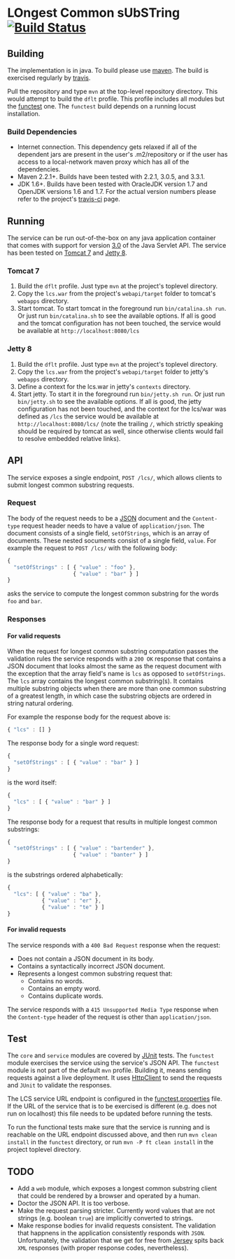 # LOngest Common sUbSTring   [![Build Status](https://travis-ci.org/gv0tch0/locust.png)](https://travis-ci.org/gv0tch0/locust)

## Building

The implementation is in java. To build please use [maven](http://maven.apache.org/ "Maven Home"). The build is exercised regularly by [travis](https://travis-ci.org/gv0tch0/locust).

Pull the repository and type `mvn` at the top-level repository directory. This would attempt to build the `dflt` profile. This profile includes all modules but the [functest](https://github.com/gv0tch0/locust/tree/master/functest) one. The `functest` build depends on a running locust installation.

### Build Dependencies

- Internet connection. This dependency gets relaxed if all of the dependent jars are present in the user's .m2/repository or if the user has access to a local-network maven proxy which has all of the dependencies.
- Maven 2.2.1+. Builds have been tested with 2.2.1, 3.0.5, and 3.3.1.
- JDK 1.6+. Builds have been tested with OracleJDK version 1.7 and OpenJDK versions 1.6 and 1.7. For the actual version numbers please refer to the project's [travis-ci](https://travis-ci.org/gv0tch0/locust) page.

## Running

The service can be run out-of-the-box on any java application container that comes with support for version [3.0](http://jcp.org/en/jsr/detail?id=315) of the Java Servlet API. The service has been tested on [Tomcat 7](http://tomcat.apache.org/download-70.cgi) and [Jetty 8](http://download.eclipse.org/jetty/stable-8/dist/).

### Tomcat 7

1. Build the `dflt` profile. Just type `mvn` at the project's toplevel directory.
2. Copy the `lcs.war` from the project's `webapi/target` folder to tomcat's `webapps` directory.
3. Start tomcat. To start tomcat in the foreground run `bin/catalina.sh run`. Or just run `bin/catalina.sh` to see the available options. If all is good and the tomcat configuration has not been touched, the service would be available at `http://localhost:8080/lcs`

### Jetty 8

1. Build the `dflt` profile. Just type `mvn` at the project's toplevel directory.
2. Copy the `lcs.war` from the project's `webapi/target` folder to jetty's `webapps` directory.
3. Define a context for the lcs.war in jetty's `contexts` directory.
4. Start jetty. To start it in the foreground run `bin/jetty.sh run`. Or just run `bin/jetty.sh` to see the available options. If all is good, the jetty configuration has not been touched, and the context for the lcs/war was defined as `/lcs` the service would be available at `http://localhost:8080/lcs/` (note the trailing `/`, which strictly speaking should be required by tomcat as well, since otherwise clients would fail to resolve embedded relative links).

## API

The service exposes a single endpoint, `POST /lcs/`, which allows clients to submit longest common substring requests.

### Request

The body of the request needs to be a [JSON](http://json.org) document and the `Content-type` request header needs to have a value of `application/json`. The document consists of a single field, `setOfStrings`, which is an array of documents. These nested socuments consist of a single field, `value`. For example the request to `POST /lcs/` with the following body:
```javascript
{
  "setOfStrings" : [ { "value" : "foo" },
                     { "value" : "bar" } ]
}
```
asks the service to compute the longest common substring for the words `foo` and `bar`.

### Responses

#### For valid requests

When the request for longest common substring computation passes the validation rules the service responds with a `200 OK` response that contains a JSON document that looks almost the same as the request document with the exception that the array field's name is `lcs` as opposed to `setOfStrings`. The `lcs` array contains the longest common substring(s). It contains multiple substring objects when there are more than one common substring of a greatest length, in which case the substring objects are ordered in string natural ordering.

For example the response body for the request above is:
```javascript
{ "lcs" : [] }
```

The response body for a single word request:
```javascript
{
  "setOfStrings" : [ { "value" : "bar" } ]
}
```
is the word itself:
```javascript
{
  "lcs" : [ { "value" : "bar" } ]
}
```

The response body for a request that results in multiple longest common substrings:
```javascript
{
  "setOfStrings" : [ { "value" : "bartender" },
                     { "value" : "banter" } ]
}
```
is the substrings ordered alphabetically:
```javascript
{
  "lcs": [ { "value" : "ba" },
           { "value" : "er" },
           { "value" : "te" } ]
}
```

#### For invalid requests

The service responds with a `400 Bad Request` response when the request:
- Does not contain a JSON document in its body.
- Contains a syntactically incorrect JSON document.
- Represents a longest common substring request that:
  - Contains no words.
  - Contains an empty word.
  - Contains duplicate words.

The service responds with a `415 Unsupported Media Type` response when the `Content-type` header of the request is other than `application/json`.

## Test

The `core` and `service` modules are covered by [JUnit](http://junit.org) tests. The `functest` module exercises the service using the service's JSON API. The `functest` module is not part of the default `mvn` profile. Building it, means sending requests against a live deployment. It uses [HttpClient](http://hc.apache.org/httpclient-3.x/) to send the requests and `JUnit` to validate the responses.

The LCS service URL endpoint is configured in the [functest.properties](/functest/src/test/resources/io/github/gv0tvh0/locust/functest/functest.properties) file. If the URL of the service that is to be exercised is different (e.g. does not run on localhost) this file needs to be updated before running the tests.

To run the functional tests make sure that the service is running and is reachable on the URL endpoint discussed above, and then run `mvn clean install` in the `functest` directory, or run `mvn -P ft clean install` in the project toplevel directory.

## TODO

- Add a `web` module, which exposes a longest common substring client that could be rendered by a browser and operated by a human.
- Doctor the JSON API. It is too verbose.
- Make the request parsing stricter. Currently word values that are not strings (e.g. boolean `true`) are implicitly converted to strings.
- Make response bodies for invalid requests consistent. The validation that happnens in the application consistently responds with `JSON`. Unfortunately, the validation that we get for free from [Jersey](https://jersey.java.net/) spits back `XML` responses (with proper response codes, nevertheless).
